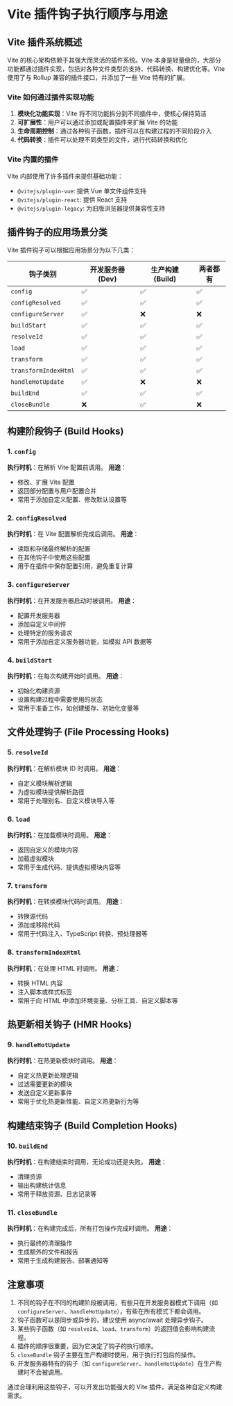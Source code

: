 # Vite 插件钩子执行顺序与用途

## Vite 插件系统概述

Vite 的核心架构依赖于其强大而灵活的插件系统。Vite 本身是轻量级的，大部分功能都通过插件实现，包括对各种文件类型的支持、代码转换、构建优化等。Vite 使用了与 Rollup 兼容的插件接口，并添加了一些 Vite 特有的扩展。

### Vite 如何通过插件实现功能

1. **模块化功能实现**：Vite 将不同功能拆分到不同插件中，使核心保持简洁
2. **可扩展性**：用户可以通过添加或配置插件来扩展 Vite 的功能
3. **生命周期控制**：通过各种钩子函数，插件可以在构建过程的不同阶段介入
4. **代码转换**：插件可以处理不同类型的文件，进行代码转换和优化

### Vite 内置的插件

Vite 内部使用了许多插件来提供基础功能：

- `@vitejs/plugin-vue`: 提供 Vue 单文件组件支持
- `@vitejs/plugin-react`: 提供 React 支持
- `@vitejs/plugin-legacy`: 为旧版浏览器提供兼容性支持

## 插件钩子的应用场景分类

Vite 插件钩子可以根据应用场景分为以下几类：

| 钩子类别 | 开发服务器 (Dev) | 生产构建 (Build) | 两者都有 |
|---------|----------------|----------------|---------|
| `config` | ✅ | ✅ | ✅ |
| `configResolved` | ✅ | ✅ | ✅ |
| `configureServer` | ✅ | ❌ | ❌ |
| `buildStart` | ✅ | ✅ | ✅ |
| `resolveId` | ✅ | ✅ | ✅ |
| `load` | ✅ | ✅ | ✅ |
| `transform` | ✅ | ✅ | ✅ |
| `transformIndexHtml` | ✅ | ✅ | ✅ |
| `handleHotUpdate` | ✅ | ❌ | ❌ |
| `buildEnd` | ✅ | ✅ | ✅ |
| `closeBundle` | ❌ | ✅ | ❌ |

## 构建阶段钩子 (Build Hooks)

### 1. `config`

**执行时机**：在解析 Vite 配置前调用。
**用途**：
- 修改、扩展 Vite 配置
- 返回部分配置与用户配置合并
- 常用于添加自定义配置、修改默认设置等

### 2. `configResolved`

**执行时机**：在 Vite 配置解析完成后调用。
**用途**：
- 读取和存储最终解析的配置
- 在其他钩子中使用这些配置
- 用于在插件中保存配置引用，避免重复计算

### 3. `configureServer`

**执行时机**：在开发服务器启动时被调用。
**用途**：
- 配置开发服务器
- 添加自定义中间件
- 处理特定的服务请求
- 常用于添加自定义服务器功能，如模拟 API 数据等

### 4. `buildStart`

**执行时机**：在每次构建开始时调用。
**用途**：
- 初始化构建资源
- 设置构建过程中需要使用的状态
- 常用于准备工作，如创建缓存、初始化变量等

## 文件处理钩子 (File Processing Hooks)

### 5. `resolveId`

**执行时机**：在解析模块 ID 时调用。
**用途**：
- 自定义模块解析逻辑
- 为虚拟模块提供解析路径
- 常用于处理别名、自定义模块导入等

### 6. `load`

**执行时机**：在加载模块时调用。
**用途**：
- 返回自定义的模块内容
- 加载虚拟模块
- 常用于生成代码、提供虚拟模块内容等

### 7. `transform`

**执行时机**：在转换模块代码时调用。
**用途**：
- 转换源代码
- 添加或移除代码
- 常用于代码注入、TypeScript 转换、预处理器等

### 8. `transformIndexHtml`

**执行时机**：在处理 HTML 时调用。
**用途**：
- 转换 HTML 内容
- 注入脚本或样式标签
- 常用于向 HTML 中添加环境变量、分析工具、自定义脚本等

## 热更新相关钩子 (HMR Hooks)

### 9. `handleHotUpdate`

**执行时机**：在热更新模块时调用。
**用途**：
- 自定义热更新处理逻辑
- 过滤需要更新的模块
- 发送自定义更新事件
- 常用于优化热更新性能、自定义热更新行为等

## 构建结束钩子 (Build Completion Hooks)

### 10. `buildEnd`

**执行时机**：在构建结束时调用，无论成功还是失败。
**用途**：
- 清理资源
- 输出构建统计信息
- 常用于释放资源、日志记录等

### 11. `closeBundle`

**执行时机**：在构建完成后，所有打包操作完成时调用。
**用途**：
- 执行最终的清理操作
- 生成额外的文件和报告
- 常用于生成构建报告、部署通知等

## 注意事项

1. 不同的钩子在不同的构建阶段被调用，有些只在开发服务器模式下调用（如 `configureServer`、`handleHotUpdate`），有些在所有模式下都会调用。
2. 钩子函数可以是同步或异步的，建议使用 async/await 处理异步钩子。
3. 某些钩子函数（如 `resolveId`、`load`、`transform`）的返回值会影响构建流程。
4. 插件的顺序很重要，因为它决定了钩子的执行顺序。
5. `closeBundle` 钩子主要在生产构建时使用，用于执行打包后的操作。
6. 开发服务器特有的钩子（如 `configureServer`、`handleHotUpdate`）在生产构建时不会被调用。

通过合理利用这些钩子，可以开发出功能强大的 Vite 插件，满足各种自定义构建需求。
